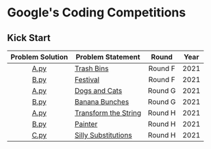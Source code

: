 # Google's Coding Competitions

## Kick Start

| Problem Solution                                       | Problem Statement                       | Round          | Year |
|:------------------------------------------------------:|-----------------------------------------|:--------------:|:----:|
| [A.py](Kick%20Start/2021/Round%20F/A.cpp?ts=4)         | [Trash Bins]                            | Round F        | 2021 |
| [B.py](Kick%20Start/2021/Round%20F/B.cpp?ts=4)         | [Festival]                              | Round F        | 2021 |
| [A.py](Kick%20Start/2021/Round%20G/A.cpp?ts=4)         | [Dogs and Cats]                         | Round G        | 2021 |
| [B.py](Kick%20Start/2021/Round%20G/C.cpp?ts=4)         | [Banana Bunches]                        | Round G        | 2021 |
| [A.py](Kick%20Start/2021/Round%20H/A.cpp?ts=4)         | [Transform the String]                  | Round H        | 2021 |
| [B.py](Kick%20Start/2021/Round%20H/B.cpp?ts=4)         | [Painter]                               | Round H        | 2021 |
| [C.py](Kick%20Start/2021/Round%20H/C.cpp?ts=4)         | [Silly Substitutions]                   | Round H        | 2021 |


[//]: # (Kick Start)

[Trash Bins]: https://codingcompetitions.withgoogle.com/kickstart/round/0000000000435bae/0000000000887c32
[Festival]: https://codingcompetitions.withgoogle.com/kickstart/round/0000000000435bae/0000000000887dba
[Dogs and Cats]: https://codingcompetitions.withgoogle.com/kickstart/round/00000000004362d6/00000000008b3771
[Banana Bunches]: https://codingcompetitions.withgoogle.com/kickstart/round/00000000004362d6/00000000008b44ef
[Transform the String]: https://codingcompetitions.withgoogle.com/kickstart/round/0000000000435914/00000000008da461
[Painter]: https://codingcompetitions.withgoogle.com/kickstart/round/0000000000435914/00000000008d9a88
[Silly Substitutions]: https://codingcompetitions.withgoogle.com/kickstart/round/0000000000435914/00000000008d94f5
